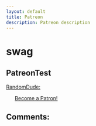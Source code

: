 ```yaml
---
layout: default
title: Patreon
description: Patreon description
---
```

# swag

## PatreonTest

<u>RandomDude:</u>

&nbsp;&nbsp;&nbsp;&nbsp;&nbsp;&nbsp;<a href="https://www.patreon.com/bePatron?u=6986280" data-patreon-widget-type="become-patron-button">Become a Patron!</a><script async src="https://cdn6.patreon.com/becomePatronButton.bundle.js"></script>

## Comments:

<script src="https://utteranc.es/client.js"
        repo="Paroyer/Comment" 
        issue-term="pathname"
        theme="github-dark"
        label="Comment"
        crossorigin="anonymous"
        async>
</script>  
